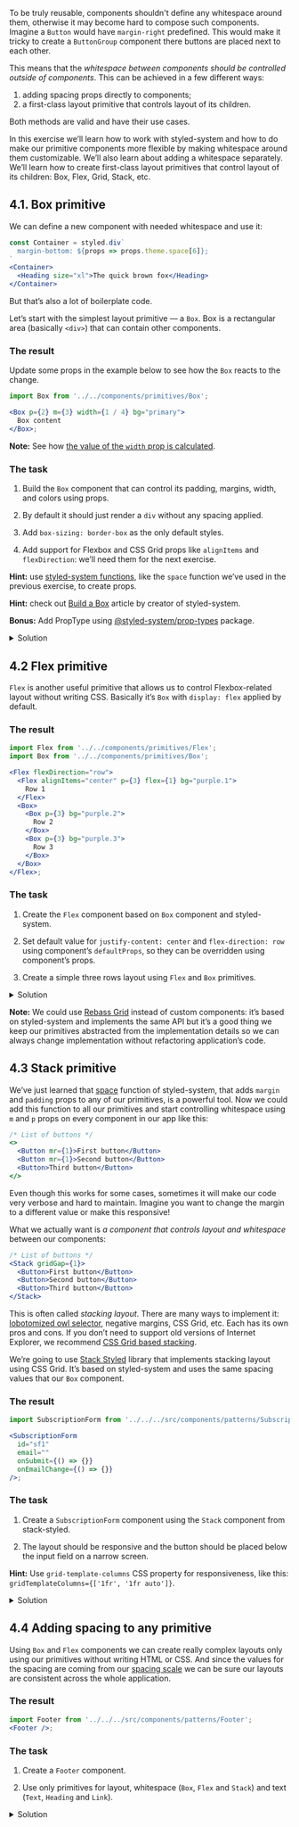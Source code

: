 To be truly reusable, components shouldn't define any whitespace around them, otherwise it may become hard to compose such components. Imagine a `Button` would have `margin-right` predefined. This would make it tricky to create a `ButtonGroup` component there buttons are placed next to each other.

This means that the _whitespace between components should be controlled outside of components_. This can be achieved in a few different ways:

1. adding spacing props directly to components;
2. a first-class layout primitive that controls layout of its children.

Both methods are valid and have their use cases.

In this exercise we’ll learn how to work with styled-system and how to do make our primitive components more flexible by making whitespace around them customizable. We’ll also learn about adding a whitespace separately. We’ll learn how to create first-class layout primitives that control layout of its children: Box, Flex, Grid, Stack, etc.

## 4.1. Box primitive

We can define a new component with needed whitespace and use it:

```jsx static
const Container = styled.div`
  margin-bottom: ${props => props.theme.space[6]};
`
<Container>
  <Heading size="xl">The quick brown fox</Heading>
</Container>
```

But that’s also a lot of boilerplate code.

Let’s start with the simplest layout primitive — a `Box`. Box is a rectangular area (basically `<div>`) that can contain other components.

### The result

Update some props in the example below to see how the `Box` reacts to the change.

```jsx
import Box from '../../components/primitives/Box';

<Box p={2} m={3} width={1 / 4} bg="primary">
  Box content
</Box>;
```

**Note:** See how [the value of the `width` prop is calculated](https://styled-system.com/api#layout).

### The task

1. Build the `Box` component that can control its padding, margins, width, and colors using props.

2. By default it should just render a `div` without any spacing applied.

3. Add `box-sizing: border-box` as the only default styles.

4. Add support for Flexbox and CSS Grid props like `alignItems` and `flexDirection`: we’ll need them for the next exercise.

**Hint:** use [styled-system functions](https://styled-system.com/api), like the `space` function we’ve used in the previous exercise, to create props.

**Hint:** check out [Build a Box](https://styled-system.com/guides/build-a-box/) article by creator of styled-system.

**Bonus:** Add PropType using [@styled-system/prop-types](https://github.com/styled-system/styled-system/tree/master/packages/prop-types) package.

<details>
 <summary>Solution</summary>

```js {"file": "../../components/primitives/Box/Box.js", "static": true}
```

</details>

## 4.2 Flex primitive

`Flex` is another useful primitive that allows us to control Flexbox-related layout without writing CSS. Basically it’s `Box` with `display: flex` applied by default.

### The result

```jsx
import Flex from '../../components/primitives/Flex';
import Box from '../../components/primitives/Box';

<Flex flexDirection="row">
  <Flex alignItems="center" p={3} flex={1} bg="purple.1">
    Row 1
  </Flex>
  <Box>
    <Box p={3} bg="purple.2">
      Row 2
    </Box>
    <Box p={3} bg="purple.3">
      Row 3
    </Box>
  </Box>
</Flex>;
```

### The task

1. Create the `Flex` component based on `Box` component and styled-system.

2. Set default value for `justify-content: center` and `flex-direction: row` using component’s `defaultProps`, so they can be overridden using component’s props.

3. Create a simple three rows layout using `Flex` and `Box` primitives.

<details>
 <summary>Solution</summary>

```js {"file": "../../components/primitives/Flex/Flex.js", "static": true}
```

</details>

**Note:** We could use [Rebass Grid](https://rebassjs.org/grid/) instead of custom components: it’s based on styled-system and implements the same API but it’s a good thing we keep our primitives abstracted from the implementation details so we can always change implementation without refactoring application’s code.

## 4.3 Stack primitive

We’ve just learned that [space](https://styled-system.com/api#space) function of styled-system, that adds `margin` and `padding` props to any of our primitives, is a powerful tool. Now we could add this function to all our primitives and start controlling whitespace using `m` and `p` props on every component in our app like this:

```jsx static
/* List of buttons */
<>
  <Button mr={1}>First button</Button>
  <Button mr={1}>Second button</Button>
  <Button>Third button</Button>
</>
```

Even though this works for some cases, sometimes it will make our code very verbose and hard to maintain. Imagine you want to change the margin to a different value or make this responsive!

What we actually want is _a component that controls layout and whitespace_ between our components:

```jsx static
/* List of buttons */
<Stack gridGap={1}>
  <Button>First button</Button>
  <Button>Second button</Button>
  <Button>Third button</Button>
</Stack>
```

This is often called _stacking layout_. There are many ways to implement it: [lobotomized owl selector](https://css-tricks.com/lobotomized-owls/), negative margins, CSS Grid, etc. Each has its own pros and cons. If you don’t need to support old versions of Internet Explorer, we recommend [CSS Grid based stacking](https://gridbyexample.com/examples/example28/).

We’re going to use [Stack Styled](https://sapegin.github.io/stack-styled/) library that implements stacking layout using CSS Grid. It’s based on styled-system and uses the same spacing values that our `Box` component.

### The result

```jsx noeditor
import SubscriptionForm from '../../../src/components/patterns/SubscriptionForm';

<SubscriptionForm
  id="sf1"
  email=""
  onSubmit={() => {}}
  onEmailChange={() => {}}
/>;
```

### The task

1. Create a `SubscriptionForm` component using the `Stack` component from stack-styled.

2. The layout should be responsive and the button should be placed below the input field on a narrow screen.

**Hint:** Use `grid-template-columns` CSS property for responsiveness, like this: `gridTemplateColumns={['1fr', '1fr auto']}`.

<details>
 <summary>Solution</summary>

```js {"file": "solutions/4.5.js", "static": true}
```

</details>

## 4.4 Adding spacing to any primitive

Using `Box` and `Flex` components we can create really complex layouts only using our primitives without writing HTML or CSS. And since the values for the spacing are coming from our [spacing scale](https://cdds.netlify.com/styleguide/#/Foundation?id=spacing) we can be sure our layouts are consistent across the whole application.

### The result

```jsx noeditor
import Footer from '../../../src/components/patterns/Footer';
<Footer />;
```

### The task

1. Create a `Footer` component.

2. Use only primitives for layout, whitespace (`Box`, `Flex` and `Stack`) and text (`Text`, `Heading` and `Link`).

<details>
 <summary>Solution</summary>

```js {"file": "solutions/4.6.js", "static": true}
```

</details>
